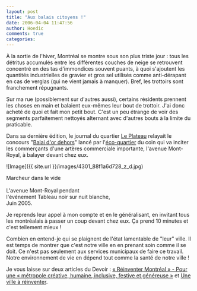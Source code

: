 ```yaml
---
layout: post
title: "Aux balais citoyens !"
date: 2006-04-04 11:47:56
author: Hoedic
comments: true
categories: 
---
```



À la sortie de l'hiver, Montréal se montre sous son plus triste jour : tous les détritus accumulés entre les différentes couches de neige se retrouvent concentré en des tas d'immondices souvent puants, à quoi s'ajoutent les quantités industrielles de gravier et gros sel utilisés comme anti-dérapant en cas de verglas (qui ne vient jamais à manquer). Bref, les trottoirs sont franchement répugnants.

Sur ma rue (possiblement sur d'autres aussi), certains résidents prennent les choses en main et balaient eux-mêmes leur bout de trottoir. J'ai donc acheté de quoi et fait mon petit bout. C'est un peu étrange de voir des segments parfaitement nettoyés alternant avec d'autres bouts à la limite du praticable.

Dans sa dernière édition, le journal du quartier [Le Plateau](http://www.leplateau.com/) relayait le concours "[Balai d'or dehors](http://www.leplateau.com/pages/article.php?noArticle=28236)" lancé par l'[éco-quartier](http://www.velo.qc.ca/eco_plateau/) du coin qui va inciter les commerçants d'une artères commerciale importante, l'avenue Mont-Royal, à balayer devant chez eux.

![Image]({{ site.url }}/images/4301_88f1a6d728_z_d.jpg)
<div class="photoattrib">Marcheur dans le vide</div>
<br/>L'avenue Mont-Royal pendant <br/>l'événement Tableau noir sur nuit blanche, <br/>Juin 2005.


Je reprends leur appel à mon compte et en le généralisant, en invitant tous les montréalais à passer un coup devant chez eux. Ça prend 10 minutes et c'est tellement mieux !

Combien en entend-je qui se plaignent de l'état lamentable de "leur" ville. Il est temps de montrer que c'est notre ville en en prenant soin comme il se doit. Ce n'est pas seulement aux services municipaux de faire ce travail. Notre environnement de vie en dépend tout comme la santé de notre ville !

Je vous laisse sur deux articles du Devoir : [« Réinventer Montréal » - Pour une « métropole créative, humaine, inclusive, festive et généreuse »](http://www.ledevoir.com/2006/04/01/105618.html) et [Une ville à réinventer](http://www.ledevoir.com/2006/04/01/105617.html).